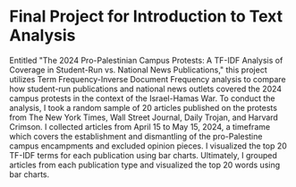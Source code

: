 # Final Project for Introduction to Text Analysis
Entitled "The 2024 Pro-Palestinian Campus Protests: A TF-IDF Analysis of Coverage in Student-Run vs. National News Publications," this project utilizes Term Frequency-Inverse Document Frequency analysis to compare how student-run publications and national news outlets covered the 2024 campus protests in the context of the Israel-Hamas War. To conduct the analysis, I took a random sample of 20 articles published on the protests from The New York Times, Wall Street Journal, Daily Trojan, and Harvard Crimson. I collected articles from April 15 to May 15, 2024, a timeframe which covers the establishment and dismantling of the pro-Palestine campus encampments and excluded opinion pieces. I visualized the top 20 TF-IDF terms for each publication using bar charts. Ultimately, I grouped articles from each publication type and visualized the top 20 words using bar charts.
